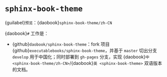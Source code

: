 # `sphinx-book-theme`

{guilabel}`预览`：{daobook}`sphinx-book-theme/zh-CN`

{daobook}`#` 工作是：

- {github}`daobook/sphinx-book-theme`：fork 项目 {github}`executablebooks/sphinx-book-theme`，并基于 `master` 切出分支 `develop` 用于中国化；同时部署到 `gh-pages` 分支，实现 {daobook}`中 <sphinx-book-theme/zh-CN>`/{daobook}`英 <sphinx-book-theme>` 双语版本的文档。

